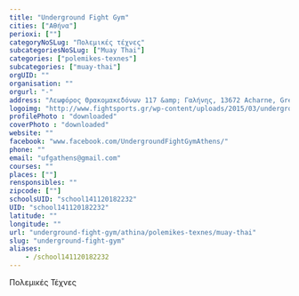 ```yaml
---
title: "Underground Fight Gym"
cities: ["Αθήνα"]
perioxi: [""]
categoryNoSLug: "Πολεμικές τέχνες"
subcategoriesNoSLug: ["Muay Thai"]
categories: ["polemikes-texnes"]
subcategories: ["muay-thai"]
orgUID: ""
organisation: ""
orgurl: "-"
address: "Λεωφόρος Θρακομακεδόνων 117 &amp; Γαλήνης, 13672 Acharne, Greece"
logoimg: "http://www.fightsports.gr/wp-content/uploads/2015/03/underground-fight-gym-logo-1.jpg"
profilePhoto : "downloaded"
coverPhoto : "downloaded"
website: ""
facebook: "www.facebook.com/UndergroundFightGymAthens/"
phone: ""
email: "ufgathens@gmail.com"
courses: ""
places: [""]
rensponsibles: ""
zipcode: [""]
schoolsUID: "school141120182232"
UID: "school141120182232"
latitude: ""
longitude: ""
url: "underground-fight-gym/athina/polemikes-texnes/muay-thai"
slug: "underground-fight-gym"
aliases:
    - /school141120182232
---
```



Πολεμικές Τέχνες

